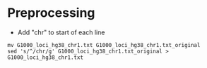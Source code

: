 # Preprocessing
* Add "chr" to start of each line

```
mv G1000_loci_hg38_chr1.txt G1000_loci_hg38_chr1.txt_original
sed 's/^/chr/g' G1000_loci_hg38_chr1.txt_original > G1000_loci_hg38_chr1.txt
```
